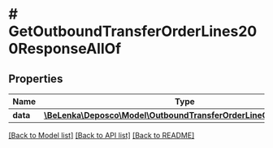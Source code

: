 # # GetOutboundTransferOrderLines200ResponseAllOf

## Properties

Name | Type | Description | Notes
------------ | ------------- | ------------- | -------------
**data** | [**\BeLenka\Deposco\Model\OutboundTransferOrderLineCollectionDTO[]**](OutboundTransferOrderLineCollectionDTO.md) |  | [optional]

[[Back to Model list]](../../README.md#models) [[Back to API list]](../../README.md#endpoints) [[Back to README]](../../README.md)
